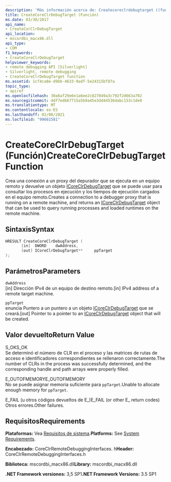 ```yaml
---
description: 'Más información acerca de: Createcoreclrdebugtarget ((función)'
title: CreateCoreClrDebugTarget (Función)
ms.date: 03/30/2017
api_name:
- CreateCorClrDebugTarget
api_location:
- mscordbi_macx86.dll
api_type:
- COM
f1_keywords:
- CreateCoreClrDebugTarget
helpviewer_keywords:
- remote debugging API [Silverlight]
- Silverlight, remote debugging
- CreateCoreClrDebugTarget function
ms.assetid: 1cf4ca8e-d9bb-4633-9adf-5e24315bf87a
topic_type:
- apiref
ms.openlocfilehash: 30a6af29e6e1a6ee2c827049a3c792f2d663a702
ms.sourcegitcommit: ddf7edb67715a5b9a45e3dd44536dabc153c1de0
ms.translationtype: MT
ms.contentlocale: es-ES
ms.lasthandoff: 02/06/2021
ms.locfileid: "99661581"
---
```

# <a name="createcoreclrdebugtarget-function"></a><span data-ttu-id="d0d1d-103">CreateCoreClrDebugTarget (Función)</span><span class="sxs-lookup"><span data-stu-id="d0d1d-103">CreateCoreClrDebugTarget Function</span></span>

<span data-ttu-id="d0d1d-104">Crea una conexión a un proxy del depurador que se ejecuta en un equipo remoto y devuelve un objeto [ICoreClrDebugTarget](icoreclrdebugtarget-interface.md) que se puede usar para consultar los procesos en ejecución y los tiempos de ejecución cargados en el equipo remoto.</span><span class="sxs-lookup"><span data-stu-id="d0d1d-104">Creates a connection to a debugger proxy that is running on a remote machine, and returns an [ICoreClrDebugTarget](icoreclrdebugtarget-interface.md) object that can be used to query running processes and loaded runtimes on the remote machine.</span></span>  
  
## <a name="syntax"></a><span data-ttu-id="d0d1d-105">Sintaxis</span><span class="sxs-lookup"><span data-stu-id="d0d1d-105">Syntax</span></span>  
  
```cpp  
HRESULT CreateCoreClrDebugTarget (  
       [in]  DWORD    dwAddress,
       [out] ICoreClrDebugTarget**     ppTarget  
);  
```  
  
## <a name="parameters"></a><span data-ttu-id="d0d1d-106">Parámetros</span><span class="sxs-lookup"><span data-stu-id="d0d1d-106">Parameters</span></span>  

 `dwAddress`  
 <span data-ttu-id="d0d1d-107">[in] Dirección IPv4 de un equipo de destino remoto.</span><span class="sxs-lookup"><span data-stu-id="d0d1d-107">[in] IPv4 address of a remote target machine.</span></span>  
  
 `ppTarget`  
 <span data-ttu-id="d0d1d-108">enuncia Puntero a un puntero a un objeto [ICoreClrDebugTarget](icoreclrdebugtarget-interface.md) que se creará.</span><span class="sxs-lookup"><span data-stu-id="d0d1d-108">[out] Pointer to a pointer to an [ICoreClrDebugTarget](icoreclrdebugtarget-interface.md) object that will be created.</span></span>  
  
## <a name="return-value"></a><span data-ttu-id="d0d1d-109">Valor devuelto</span><span class="sxs-lookup"><span data-stu-id="d0d1d-109">Return Value</span></span>  

 <span data-ttu-id="d0d1d-110">S_OK</span><span class="sxs-lookup"><span data-stu-id="d0d1d-110">S_OK</span></span>  
 <span data-ttu-id="d0d1d-111">Se determinó el número de CLR en el proceso y las matrices de rutas de acceso e identificadores correspondientes se rellenaron correctamente.</span><span class="sxs-lookup"><span data-stu-id="d0d1d-111">The number of CLRs in the process was successfully determined, and the corresponding handle and path arrays were properly filled.</span></span>  
  
 <span data-ttu-id="d0d1d-112">E_OUTOFMEMORY</span><span class="sxs-lookup"><span data-stu-id="d0d1d-112">E_OUTOFMEMORY</span></span>  
 <span data-ttu-id="d0d1d-113">No se puede asignar memoria suficiente para `ppTarget`.</span><span class="sxs-lookup"><span data-stu-id="d0d1d-113">Unable to allocate enough memory for `ppTarget`.</span></span>  
  
 <span data-ttu-id="d0d1d-114">E_FAIL (u otros códigos devueltos de E_)</span><span class="sxs-lookup"><span data-stu-id="d0d1d-114">E_FAIL (or other E_ return codes)</span></span>  
 <span data-ttu-id="d0d1d-115">Otros errores.</span><span class="sxs-lookup"><span data-stu-id="d0d1d-115">Other failures.</span></span>  
  
## <a name="requirements"></a><span data-ttu-id="d0d1d-116">Requisitos</span><span class="sxs-lookup"><span data-stu-id="d0d1d-116">Requirements</span></span>  

 <span data-ttu-id="d0d1d-117">**Plataformas:** Vea [Requisitos de sistema](../../get-started/system-requirements.md).</span><span class="sxs-lookup"><span data-stu-id="d0d1d-117">**Platforms:** See [System Requirements](../../get-started/system-requirements.md).</span></span>  
  
 <span data-ttu-id="d0d1d-118">**Encabezado:** CoreClrRemoteDebuggingInterfaces. h</span><span class="sxs-lookup"><span data-stu-id="d0d1d-118">**Header:** CoreClrRemoteDebuggingInterfaces.h</span></span>  
  
 <span data-ttu-id="d0d1d-119">**Biblioteca:** mscordbi_macx86.dll</span><span class="sxs-lookup"><span data-stu-id="d0d1d-119">**Library:** mscordbi_macx86.dll</span></span>  
  
 <span data-ttu-id="d0d1d-120">**.NET Framework versiones:** 3,5 SP1</span><span class="sxs-lookup"><span data-stu-id="d0d1d-120">**.NET Framework Versions:** 3.5 SP1</span></span>
